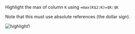 Highlight the max of column `K` using `=max(K$2:K)=$K:$K`

Note that this must use absolute references (the dollar sign).

![highlight1](https://github.com/scotthmccoy/scotthmccoy.github.io/assets/96747521/1cdf2423-c1c5-4af9-9d68-6112c7e57d4a)
